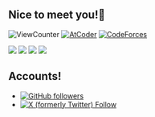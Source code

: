   ## Nice to meet you!🤘
  
  ![ViewCounter](https://komarev.com/ghpvc/?username=AC2K)
  [![AtCoder](https://img.shields.io/endpoint?url=https%3A%2F%2Fatcoder-badges.now.sh%2Fapi%2Fatcoder%2Fjson%2FAC2K)](https://atcoder.jp/users/AC2K)
  [![CodeForces](https://img.shields.io/endpoint?url=https%3A%2F%2Fatcoder-badges.now.sh%2Fapi%2Fcodeforces%2Fjson%2FAC2K)](https://codeforces.com/profile/AC2K)
  
  [![](https://github-readme-stats.vercel.app/api?username=AC2-K&show_icons=true&theme=github_dark)](https://github.com/anuraghazra/github-readme-stats)
  [![](http://github-profile-summary-cards.vercel.app/api/cards/profile-details?username=AC2-K&theme=github_dark)](https://github.com/vn7n24fzkq/github-profile-summary-cards)
  [![](http://github-profile-summary-cards.vercel.app/api/cards/repos-per-language?username=AC2-K&theme=github_dark&exclude=true)](https://github.com/vn7n24fzkq/github-profile-summary-cards)
  [![](http://github-profile-summary-cards.vercel.app/api/cards/productive-time?username=AC2-K&theme=github_dark)](https://github.com/vn7n24fzkq/github-profile-summary-cards)
  ## Accounts!
  - [![GitHub followers](https://img.shields.io/github/followers/AC2-K?style=social)](https://github.com/AC2-K?tab=followers)
  - [![X (formerly Twitter) Follow](https://img.shields.io/twitter/follow/ac2000_cp)](https://twitter.com/ac2000_cp)
